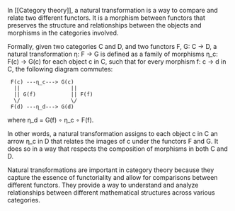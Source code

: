 
In [[Category theory]], a natural transformation is a way to compare and relate two different functors. It is a morphism between functors that preserves the structure and relationships between the objects and morphisms in the categories involved.

Formally, given two categories C and D, and two functors F, G: C -> D, a natural transformation η: F -> G is defined as a family of morphisms η_c: F(c) -> G(c) for each object c in C, such that for every morphism f: c -> d in C, the following diagram commutes:

     F(c) ---η_c---> G(c)
      ||                ||
      || G(f)           || F(f)
      \/                \/
     F(d) ---η_d---> G(d)

where η_d = G(f) ∘ η_c ∘ F(f).

In other words, a natural transformation assigns to each object c in C an arrow η_c in D that relates the images of c under the functors F and G. It does so in a way that respects the composition of morphisms in both C and D.

Natural transformations are important in category theory because they capture the essence of functoriality and allow for comparisons between different functors. They provide a way to understand and analyze relationships between different mathematical structures across various categories.